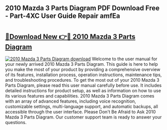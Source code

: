 ## 2010 Mazda 3 Parts Diagram PDF Download Free - Part-4XC User Guide Repair amfEa

# <h2><a href="http://dflgsj4.blite.top/?on=2010+Mazda+3+Parts+Diagram">🔗Download New 👉🔴 2010 Mazda 3 Parts Diagram</a></h2>

[![2010 Mazda 3 Parts Diagram download](https://i.imgur.com/lujVjoI.png)](http://dflgsj4.blite.top/?on=2010+Mazda+3+Parts+Diagram)
Welcome to the user manual for your newly arrived 2010 Mazda 3 Parts Diagram. This guide is here to help you make the most of your product by providing a comprehensive overview of its features, installation process, operation instructions, maintenance tips, and troubleshooting procedures. To get the most out of your 2010 Mazda 3 Parts Diagram, please read this user manual carefully before use. It includes detailed instructions for product setup, as well as information on how to use its various features and capabilities. 2010 Mazda 3 Parts Diagram comes with an array of advanced features, including voice recognition, customizable settings, multi-language support, and automatic backups, all accessible through the user interface. Please Don't Be Afraid to Ask 2010 Mazda 3 Parts Diagram. Our customer support team is ready to answer your questions.
